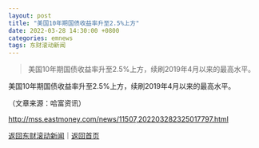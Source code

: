 ```yaml
---
layout: post
title: "美国10年期国债收益率升至2.5%上方"
date: 2022-03-28 14:30:00 +0800
categories: emnews
tags: 东财滚动新闻
---
```

> 美国10年期国债收益率升至2.5%上方，续刷2019年4月以来的最高水平。

<p>美国10年期国债收益率升至2.5%上方，续刷2019年4月以来的最高水平。 </p><p class="em_media">（文章来源：哈富资讯）</p>

<http://mss.eastmoney.com/news/11507,202203282325017797.html>

[返回东财滚动新闻](//finews.withounder.com/emnews/)｜[返回首页](//finews.withounder.com/)